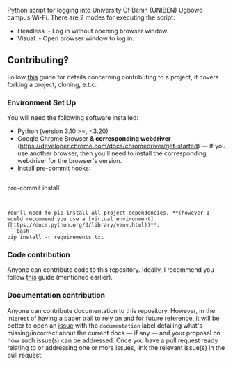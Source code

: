 Python script for logging into University Of Benin (UNIBEN) Ugbowo campus Wi-Fi. There are 2 modes for executing the script:
- Headless :- Log in without opening browser window. 
- Visual :- Open browser window to log in.

## Contributing?
Follow [this](https://docs.github.com/en/get-started/exploring-projects-on-github/contributing-to-a-project) guide for details concerning contributing to a project, it covers forking a project, cloning, e.t.c.
### Environment Set Up
You will need the following software installed:
- Python (version 3.10 >=, <3.20)
- Google Chrome Browser **& corresponding webdriver** (https://developer.chrome.com/docs/chromedriver/get-started) — If you use another browser, then you'll need to install the corresponding webdriver for the browser's version. 
- Install pre-commit hooks:
  ```bash
pre-commit install
```


You'll need to pip install all project dependencies, **(however I would recommend you use a [virtual environment](https://docs.python.org/3/library/venv.html))**: 
```bash
pip install -r requirements.txt
```

### Code contribution
Anyone can contribute code to this repository. Ideally, I recommend you follow [this](https://docs.github.com/en/get-started/exploring-projects-on-github/contributing-to-a-project) guide (mentioned earlier).
### Documentation contribution
Anyone can contribute documentation to this repository. However, in the interest of having a paper trail to rely on and for future reference, it will be better to open an [issue](https://github.com/alvindera97/wifibug/issues/new/choose)  with the `documentation` label detailing what's missing/incorrect about the current docs — if any — and your proposal on how such issue(s) can be addressed. 
Once you have a pull request ready relating to or addressing one or more issues, link the relevant issue(s) in the pull request.







